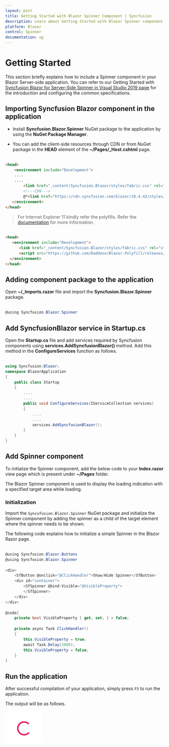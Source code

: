 ```yaml
---
layout: post
title: Getting Started with Blazor Spinner Component | Syncfusion 
description: Learn about Getting Started with Blazor Spinner component of Syncfusion, and more details.
platform: Blazor
control: Spinner
documentation: ug
---
```


# Getting Started

This section briefly explains how to include a Spinner component in your Blazor Server-side application. You can refer to our Getting Started with [Syncfusion Blazor for Server-Side Spinner in Visual Studio 2019 page](../getting-started/blazor-server-side-visual-studio-2019/) for the introduction and configuring the common specifications.

## Importing Syncfusion Blazor component in the application

* Install **Syncfusion.Blazor.Spinner** NuGet package to the application by using the **NuGet Package Manager**.

* You can add the client-side resources through CDN or from NuGet package in the **HEAD** element of the **~/Pages/_Host.cshtml** page.

```html

<head>
    <environment include="Development">
    ....
    ....
        <link href="_content/Syncfusion.Blazor/styles/fabric.css" rel="stylesheet" />
        <!---CDN--->
        @*<link href="https://cdn.syncfusion.com/blazor/18.4.42/styles/fabric.css" rel="stylesheet" />*@
   </environment>
</head>

```

> For Internet Explorer 11 kindly refer the polyfills. Refer the [documentation](../../common/how-to/render-blazor-server-app-in-ie/) for more information.

```html

<head>
   <environment include="Development">
      <link href="_content/Syncfusion.Blazor/styles/fabric.css" rel="stylesheet" />
      <script src="https://github.com/Daddoon/Blazor.Polyfill/releases/download/3.0.1/blazor.polyfill.min.js"></script>
  </environment>
</head>

```

## Adding component package to the application

Open **~/_Imports.razor** file and import the **Syncfusion.Blazor.Spinner** package.

```csharp

@using Syncfusion.Blazor.Spinner

```

## Add SyncfusionBlazor service in Startup.cs

Open the **Startup.cs** file and add services required by Syncfusion components using **services.AddSyncfusionBlazor()** method. Add this method in the **ConfigureServices** function as follows.

```csharp

using Syncfusion.Blazor;
namespace BlazorApplication
{
    public class Startup
    {
        ....
        ....
        public void ConfigureServices(IServiceCollection services)
        {
            ....
            ....
            services.AddSyncfusionBlazor();
        }
    }
}

```

## Add Spinner component

To initialize the Spinner component, add the below code to your **Index.razor** view page which is present under **~/Pages** folder.

The Blazor Spinner component is used to display the loading indication with a specified target area while loading.

### Initialization

Import the `Syncufusion.Blazor.Spinner` NuGet package and initialize the Spinner component by adding the spinner as a child of the target element where the spinner needs to be shown.

The following code explains how to initialize a simple Spinner in the Blazor Razor page.

```csharp

@using Syncfusion.Blazor.Buttons
@using Syncfusion.Blazor.Spinner

<div>
    <SfButton @onclick="@ClickHandler">Show/Hide Spinner</SfButton>
    <div id="container">
        <SfSpinner @bind-Visible="@VisibleProperty">
        </SfSpinner>
    </div>
</div>

@code{
    private bool VisibleProperty { get; set; } = false;

    private async Task ClickHandler()
    {
        this.VisibleProperty = true;
        await Task.Delay(2000);
        this.VisibleProperty = false;
    }
}

```

## Run the application

After successful compilation of your application, simply press `F5` to run the application.

The output will be as follows.

![Spinner Default](./images/default.png)
